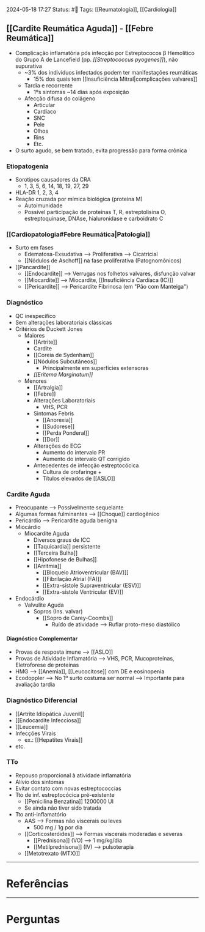 2024-05-18 17:27
Status: #🌱 
Tags: [[Reumatologia]], [[Cardiologia]]
<br/>
## [[Cardite Reumática Aguda]] - [[Febre Reumática]]
- Complicação inflamatória pós infecção por Estreptococos β Hemolítico do Grupo A de Lancefield (pp. _[[Streptococcus pyogenes]]_), não supurativa
	- ~3% dos indivíduos infectados podem ter manifestações reumáticas
		- 15% dos quais tem [[Insuficiência Mitral|complicações valvares]]
	- Tardia e recorrente
		- 1ºs sintomas ~14 dias após exposição
	- Afecção difusa do colágeno
		- Articular
		- Cardíaco
		- SNC
		- Pele
		- Olhos
		- Rins
		- Etc.
- O surto agudo, se bem tratado, evita progressão para forma crônica 
### Etiopatogenia
- Sorotipos causadores da CRA
	- 1, 3, 5, 6, 14, 18, 19, 27, 29
- HLA-DR 1, 2, 3, 4
- Reação cruzada por mímica biológica (proteína M)
	- Autoimunidade
	- Possível participação de proteínas T, R, estreptolisina O, estreptoquinase, DNAse, hialuronidase e carboidrato C 
### [[Cardiopatologia#Febre Reumática|Patologia]]
- Surto em fases
	- Edematosa-Exsudativa --> Proliferativa --> Cicatricial
	- [[Nódulos de Aschoff]] na fase proliferativa (Patognomônicos)
- [[Pancardite]]
	- [[Endocardite]] --> Verrugas nos folhetos valvares, disfunção valvar
	- [[Miocardite]] --> Miocardite, [[Insuficiência Cardíaca (IC)]]
	- [[Pericardite]] --> Pericardite Fibrinosa (em "Pão com Manteiga")
### Diagnóstico
- QC inespecífico
- Sem alterações laboratoriais clássicas
- Critérios de Duckett Jones
	- Maiores
		- [[Artrite]]
		- Cardite
		- [[Coreia de Sydenham]]
		- [[Nódulos Subcutâneos]]
			- Principalmente em superfícies extensoras
		- _[[Eritema Marginatum]]_
	- Menores
		- [[Artralgia]]
		- [[Febre]]
		- Alterações Laboratoriais
			- VHS, PCR
		- Sintomas Febris
			- [[Anorexia]]
			- [[Sudorese]]
			- [[Perda Ponderal]]
			- [[Dor]]
		- Alterações do ECG
			- Aumento do intervalo PR
			- Aumento do intervalo QT corrigido
		- Antecedentes de infecção estreptocócica
			- Cultura de orofaringe +
			- Títulos elevados de [[ASLO]]
### Cardite Aguda
- Preocupante --> Possivelmente sequelante
- Algumas formas fulminantes --> [[Choque]] cardiogênico
- Pericárdio --> Pericardite aguda benigna
- Miocárdio
	- Miocardite Aguda
		- Diversos graus de ICC
		- [[Taquicardia]] persistente
		- [[Terceira Bulha]]
		- [[Hipofonese de Bulhas]]
		- [[Arritmia]]
			- [[Bloqueio Atrioventricular (BAV)]]
			- [[Fibrilação Atrial (FA)]]
			- [[Extra-sístole Supraventricular (ESV)]]
			- [[Extra-sístole Ventricular (EV)]]
- Endocárdio
	- Valvulite Aguda
		- Sopros (Ins. valvar)
			- [[Sopro de Carey-Coombs]]
				- Ruído de atividade --> Ruflar proto-meso diastólico
#### Diagnóstico Complementar
- Provas de resposta imune --> [[ASLO]]
- Provas de Atividade Inflamatória --> VHS, PCR, Mucoproteínas, Eletroforese de proteínas
- HMG --> [[Anemia]], [[Leucocitose]] com DE e eosinopenia
- Ecodoppler --> No 1º surto costuma ser normal --> Importante para avaliação tardia
### Diagnóstico Diferencial
- [[Artrite Idiopática Juvenil]]
- [[Endocardite Infecciosa]]
- [[Leucemia]]
- Infecções Virais
	- ex.: [[Hepatites Virais]]
- etc.
### TTo
- Repouso proporcional à atividade inflamatória
- Alívio dos sintomas
- Evitar contato com novas estreptococcias
- Tto de inf. estreptocócica pré-existente
	- [[Penicilina Benzatina]] 1200000 UI 
	- Se ainda não tiver sido tratada
- Tto anti-inflamatório
	- AAS --> Formas não viscerais ou leves
		- 500 mg / 1g por dia
	- [[Corticosteróides]] --> Formas viscerais moderadas e severas
		- [[Prednisona]] (VO) --> 1 mg/kg/dia
		- [[Metilprednisona]] (IV) --> pulsoterapia
	- [[Metotrexato (MTX)]]
____
# Referências
---
# Perguntas

